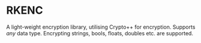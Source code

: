# RKENC
A light-weight encryption library, utilising Crypto++ for encryption. Supports *any* data type. Encrypting strings, bools, floats, doubles etc. are supported.
